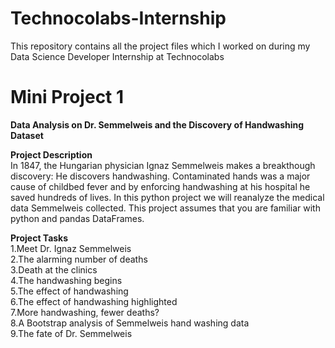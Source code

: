 # Technocolabs-Internship
This repository contains all the project files which I worked on during my Data Science Developer Internship at Technocolabs

# Mini Project 1 
<b>Data Analysis on Dr. Semmelweis and the Discovery of Handwashing Dataset</b><br>

**Project Description**<br>
In 1847, the Hungarian physician Ignaz Semmelweis makes a breakthough discovery: He discovers handwashing. Contaminated hands was a major cause of childbed fever and by enforcing handwashing at his hospital he saved hundreds of lives.
In this python project we will reanalyze the medical data Semmelweis collected. This project assumes that you are familiar with python and pandas DataFrames.

**Project Tasks**<br>
  1.Meet Dr. Ignaz Semmelweis<br>
  2.The alarming number of deaths<br>
  3.Death at the clinics<br>
  4.The handwashing begins<br>
  5.The effect of handwashing<br>
  6.The effect of handwashing highlighted<br>
  7.More handwashing, fewer deaths?<br>
  8.A Bootstrap analysis of Semmelweis hand washing data<br>
  9.The fate of Dr. Semmelweis<br>
